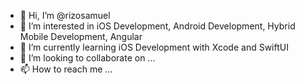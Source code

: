 - 👋 Hi, I’m @rizosamuel
- 👀 I’m interested in iOS Development, Android Development, Hybrid Mobile Development, Angular
- 🌱 I’m currently learning iOS Development with Xcode and SwiftUI
- 💞️ I’m looking to collaborate on ...
- 📫 How to reach me ...

<!---
rizosamuel/rizosamuel is a ✨ special ✨ repository because its `README.md` (this file) appears on your GitHub profile.
You can click the Preview link to take a look at your changes.
--->
